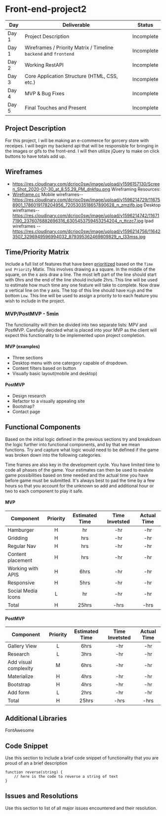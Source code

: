 # Front-end-project2

|  Day | Deliverable | Status
|---|---| ---|
|Day 1| Project Description | Incomplete
|Day 1| Wireframes / Priority Matrix / Timeline `backend` and `frontend`| Incomplete
|Day 2| Working RestAPI | Incomplete
|Day 3| Core Application Structure (HTML, CSS, etc.) | Incomplete
|Day 4| MVP & Bug Fixes | Incomplete
|Day 5| Final Touches and Present | Incomplete
## Project Description
For this project, I will be making an e-commerce for gorcery store with receipes. I will begin my backend api that will be responsible for bringing in the images or gifs to the front-end. I will then utilize jQuery to make on click buttons to have totals add up. 
## Wireframes
- https://res.cloudinary.com/dcrioc0sw/image/upload/v1596157130/Screen_Shot_2020-07-30_at_8.55.29_PM_dnkfqu.png
Wireframing Resources:
- [Wireframe.cc](https://wireframe.cc/)
Mobile wireframes--https://res.cloudinary.com/dcrioc0sw/image/upload/v1596214729/116758901_1786019178204956_7205303518657890628_n_zmzjfb.jpg
Desktop wireframes--https://res.cloudinary.com/dcrioc0sw/image/upload/v1596214742/116717190_2376076882696316_6305453759453254204_n_ttczc7.jpg
Ipad wireframes --https://res.cloudinary.com/dcrioc0sw/image/upload/v1596214756/116423507_3296949596994032_879395362469809829_n_l33mss.jpg
## Time/Priority Matrix 
Include a full list of features that have been [prioritized](https://res.cloudinary.com/doaftkgbv/image/upload/v1583773146/ValueVSComplexity_u2inhx.png) based on the `Time and Priority` Matix.  This involves drawing a a square.  In the middle of the square, on the x axis draw a line.  The most left part of the line should start with 0hrs and the end of the line should include 2hrs.  This line will be used to estimate how much time any one feature will take to complete. 
Now draw a vertical line on the y axis.  The top of this line should have `High` and the bottom `Low`.  This line will be used to assign a priority to to each feature you wish to include in the project.  


### MVP/PostMVP - 5min

The functionality will then be divided into two separate lists: MPV and PostMVP.  Carefully decided what is placed into your MVP as the client will expect this functionality to be implemented upon project completion.  

#### MVP (examples)

- Three sections 
- Desktop menu with one catergory capable of dropdown.
- Content filters based on button
- Visually basic layout(mobile and desktop)

#### PostMVP 

- Design research
- Refactor to a visually appealing site
- Bootstrap?
- Contact page

## Functional Components

Based on the initial logic defined in the previous sections try and breakdown the logic further into functional components, and by that we mean functions.  Try and capture what logic would need to be defined if the game was broken down into the following categories.

Time frames are also key in the development cycle.  You have limited time to code all phases of the game.  Your estimates can then be used to evalute game possibilities based on time needed and the actual time you have before game must be submitted. It's always best to pad the time by a few hours so that you account for the unknown so add and additional hour or two to each component to play it safe.

#### MVP
| Component | Priority | Estimated Time | Time Invetsted | Actual Time |
| --- | :---: |  :---: | :---: | :---: |
| Hamburger | H | hr | -hr | -hr|
| Gridding | H | hrs | -hr | -hr|
| Regular Nav | H | hrs | -hr | -hr|
| Content placement| H | hrs | -hr | -hr|
| Working with APIS | H | 6hrs| -hr | -hr |
| Responsive | H | 5hrs | -hr | -hr|
| Social Media Icons | L | hr | -hr | -hr|
| Total | H | 25hrs| -hrs | -hrs |

#### PostMVP
| Component | Priority | Estimated Time | Time Invetsted | Actual Time |
| --- | :---: |  :---: | :---: | :---: |
| Gallery View | L | 6hrs | -hr | -hr|
| Research | L | 3hrs | -hr | -hr|
| Add visual complexity| M | 6hrs | -hr | -hr|
| Materialize | H | 4hrs | -hr | -hr|
| Bootstrap | H | 4hrs | -hr | -hr|
| Add form | L | 2hrs | -hr | -hr|
| Total | H | 25hrs| -hrs | -hrs |

## Additional Libraries
 FontAwesome

## Code Snippet

Use this section to include a brief code snippet of functionality that you are proud of an a brief description  

```
function reverse(string) {
	// here is the code to reverse a string of text
}
```

## Issues and Resolutions
 Use this section to list of all major issues encountered and their resolution.

